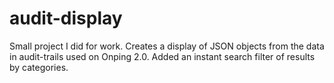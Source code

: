 audit-display
=============

Small project I did for work. Creates a display of JSON objects from the data in audit-trails used on Onping 2.0.
Added an instant search filter of results by categories.
